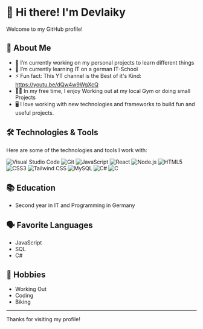 # 👋 Hi there! I'm Devlaiky

Welcome to my GitHub profile! 

## 🌟 About Me

- 🔭 I’m currently working on my personal projects to learn different things
- 🌱 I’m currently learning IT on a german IT-School
- ⚡ Fun fact: This YT channel is the Best of it's Kind: https://youtu.be/dQw4w9WgXcQ
- 🧗‍♂️ In my free time, I enjoy Working out at my local Gym or doing small Projects
- 🖥️ I love working with new technologies and frameworks to build fun and useful projects.

## 🛠️ Technologies & Tools

Here are some of the technologies and tools I work with:

![Visual Studio Code](https://img.shields.io/badge/-Visual%20Studio%20Code-333333?style=flat&logo=visual-studio-code&logoColor=007ACC)
![Git](https://img.shields.io/badge/-Git-333333?style=flat&logo=git)
![JavaScript](https://img.shields.io/badge/-JavaScript-333333?style=flat&logo=javascript)
![React](https://img.shields.io/badge/-React-333333?style=flat&logo=react)
![Node.js](https://img.shields.io/badge/-Node.js-333333?style=flat&logo=node.js)
![HTML5](https://img.shields.io/badge/-HTML5-333333?style=flat&logo=html5)
![CSS3](https://img.shields.io/badge/-CSS3-333333?style=flat&logo=css3)
![Tailwind CSS](https://img.shields.io/badge/-Tailwind%20CSS-333333?style=flat&logo=tailwind-css)
![MySQL](https://img.shields.io/badge/-MySQL-333333?style=flat&logo=mysql)
![C#](https://img.shields.io/badge/-C%23-333333?style=flat&logo=c-sharp)
![C](https://img.shields.io/badge/-C-333333?style=flat&logo=c)


## 📚 Education

- Second year in IT and Programming in Germany 

## 🗣️ Favorite Languages

- JavaScript
- SQL
- C#

## 🎨 Hobbies

- Working Out
- Coding
- Biking

---

Thanks for visiting my profile!
